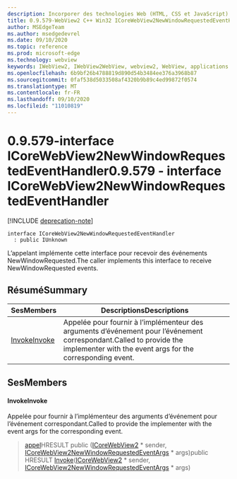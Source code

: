 ```yaml
---
description: Incorporer des technologies Web (HTML, CSS et JavaScript) dans vos applications natives avec le contrôle Microsoft Edge WebView2
title: 0.9.579-WebView2 C++ Win32 ICoreWebView2NewWindowRequestedEventHandler
author: MSEdgeTeam
ms.author: msedgedevrel
ms.date: 09/10/2020
ms.topic: reference
ms.prod: microsoft-edge
ms.technology: webview
keywords: IWebView2, IWebView2WebView, webview2, WebView, applications Win32, Win32, Edge, ICoreWebView2, ICoreWebView2Controller, contrôle de navigateur, html Edge, ICoreWebView2NewWindowRequestedEventHandler
ms.openlocfilehash: 6b9bf26b4788819d890d54b3484ee376a3968b87
ms.sourcegitcommit: 0faf538d5033508af4320b9b89c4ed99872f0574
ms.translationtype: MT
ms.contentlocale: fr-FR
ms.lasthandoff: 09/10/2020
ms.locfileid: "11010819"
---
```

# <span data-ttu-id="3fdeb-104">0.9.579-interface ICoreWebView2NewWindowRequestedEventHandler</span><span class="sxs-lookup"><span data-stu-id="3fdeb-104">0.9.579 - interface ICoreWebView2NewWindowRequestedEventHandler</span></span> 

[!INCLUDE [deprecation-note](../../includes/deprecation-note.md)]

```
interface ICoreWebView2NewWindowRequestedEventHandler
  : public IUnknown
```

<span data-ttu-id="3fdeb-105">L’appelant implémente cette interface pour recevoir des événements NewWindowRequested.</span><span class="sxs-lookup"><span data-stu-id="3fdeb-105">The caller implements this interface to receive NewWindowRequested events.</span></span>

## <span data-ttu-id="3fdeb-106">Résumé</span><span class="sxs-lookup"><span data-stu-id="3fdeb-106">Summary</span></span>

 <span data-ttu-id="3fdeb-107">Ses</span><span class="sxs-lookup"><span data-stu-id="3fdeb-107">Members</span></span>                        | <span data-ttu-id="3fdeb-108">Descriptions</span><span class="sxs-lookup"><span data-stu-id="3fdeb-108">Descriptions</span></span>
--------------------------------|---------------------------------------------
[<span data-ttu-id="3fdeb-109">Invoke</span><span class="sxs-lookup"><span data-stu-id="3fdeb-109">Invoke</span></span>](#invoke) | <span data-ttu-id="3fdeb-110">Appelée pour fournir à l’implémenteur des arguments d’événement pour l’événement correspondant.</span><span class="sxs-lookup"><span data-stu-id="3fdeb-110">Called to provide the implementer with the event args for the corresponding event.</span></span>

## <span data-ttu-id="3fdeb-111">Ses</span><span class="sxs-lookup"><span data-stu-id="3fdeb-111">Members</span></span>

#### <span data-ttu-id="3fdeb-112">Invoke</span><span class="sxs-lookup"><span data-stu-id="3fdeb-112">Invoke</span></span> 

<span data-ttu-id="3fdeb-113">Appelée pour fournir à l’implémenteur des arguments d’événement pour l’événement correspondant.</span><span class="sxs-lookup"><span data-stu-id="3fdeb-113">Called to provide the implementer with the event args for the corresponding event.</span></span>

> <span data-ttu-id="3fdeb-114">[appel](#invoke)HRESULT public ([ICoreWebView2](icorewebview2.md) \* sender, [ICoreWebView2NewWindowRequestedEventArgs](icorewebview2newwindowrequestedeventargs.md) \* args)</span><span class="sxs-lookup"><span data-stu-id="3fdeb-114">public HRESULT [Invoke](#invoke)([ICoreWebView2](icorewebview2.md) \* sender, [ICoreWebView2NewWindowRequestedEventArgs](icorewebview2newwindowrequestedeventargs.md) \* args)</span></span>

